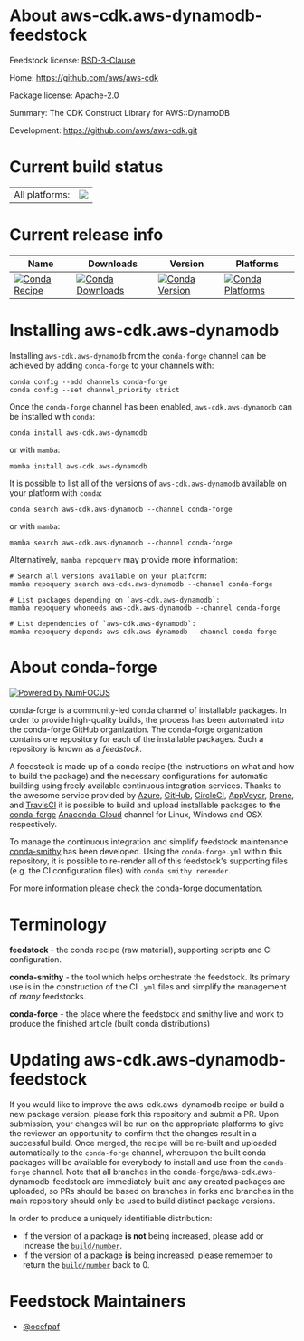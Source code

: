 About aws-cdk.aws-dynamodb-feedstock
====================================

Feedstock license: [BSD-3-Clause](https://github.com/conda-forge/aws-cdk.aws-dynamodb-feedstock/blob/main/LICENSE.txt)

Home: https://github.com/aws/aws-cdk

Package license: Apache-2.0

Summary: The CDK Construct Library for AWS::DynamoDB

Development: https://github.com/aws/aws-cdk.git

Current build status
====================


<table><tr><td>All platforms:</td>
    <td>
      <a href="https://dev.azure.com/conda-forge/feedstock-builds/_build/latest?definitionId=19924&branchName=main">
        <img src="https://dev.azure.com/conda-forge/feedstock-builds/_apis/build/status/aws-cdk.aws-dynamodb-feedstock?branchName=main">
      </a>
    </td>
  </tr>
</table>

Current release info
====================

| Name | Downloads | Version | Platforms |
| --- | --- | --- | --- |
| [![Conda Recipe](https://img.shields.io/badge/recipe-aws--cdk.aws--dynamodb-green.svg)](https://anaconda.org/conda-forge/aws-cdk.aws-dynamodb) | [![Conda Downloads](https://img.shields.io/conda/dn/conda-forge/aws-cdk.aws-dynamodb.svg)](https://anaconda.org/conda-forge/aws-cdk.aws-dynamodb) | [![Conda Version](https://img.shields.io/conda/vn/conda-forge/aws-cdk.aws-dynamodb.svg)](https://anaconda.org/conda-forge/aws-cdk.aws-dynamodb) | [![Conda Platforms](https://img.shields.io/conda/pn/conda-forge/aws-cdk.aws-dynamodb.svg)](https://anaconda.org/conda-forge/aws-cdk.aws-dynamodb) |

Installing aws-cdk.aws-dynamodb
===============================

Installing `aws-cdk.aws-dynamodb` from the `conda-forge` channel can be achieved by adding `conda-forge` to your channels with:

```
conda config --add channels conda-forge
conda config --set channel_priority strict
```

Once the `conda-forge` channel has been enabled, `aws-cdk.aws-dynamodb` can be installed with `conda`:

```
conda install aws-cdk.aws-dynamodb
```

or with `mamba`:

```
mamba install aws-cdk.aws-dynamodb
```

It is possible to list all of the versions of `aws-cdk.aws-dynamodb` available on your platform with `conda`:

```
conda search aws-cdk.aws-dynamodb --channel conda-forge
```

or with `mamba`:

```
mamba search aws-cdk.aws-dynamodb --channel conda-forge
```

Alternatively, `mamba repoquery` may provide more information:

```
# Search all versions available on your platform:
mamba repoquery search aws-cdk.aws-dynamodb --channel conda-forge

# List packages depending on `aws-cdk.aws-dynamodb`:
mamba repoquery whoneeds aws-cdk.aws-dynamodb --channel conda-forge

# List dependencies of `aws-cdk.aws-dynamodb`:
mamba repoquery depends aws-cdk.aws-dynamodb --channel conda-forge
```


About conda-forge
=================

[![Powered by
NumFOCUS](https://img.shields.io/badge/powered%20by-NumFOCUS-orange.svg?style=flat&colorA=E1523D&colorB=007D8A)](https://numfocus.org)

conda-forge is a community-led conda channel of installable packages.
In order to provide high-quality builds, the process has been automated into the
conda-forge GitHub organization. The conda-forge organization contains one repository
for each of the installable packages. Such a repository is known as a *feedstock*.

A feedstock is made up of a conda recipe (the instructions on what and how to build
the package) and the necessary configurations for automatic building using freely
available continuous integration services. Thanks to the awesome service provided by
[Azure](https://azure.microsoft.com/en-us/services/devops/), [GitHub](https://github.com/),
[CircleCI](https://circleci.com/), [AppVeyor](https://www.appveyor.com/),
[Drone](https://cloud.drone.io/welcome), and [TravisCI](https://travis-ci.com/)
it is possible to build and upload installable packages to the
[conda-forge](https://anaconda.org/conda-forge) [Anaconda-Cloud](https://anaconda.org/)
channel for Linux, Windows and OSX respectively.

To manage the continuous integration and simplify feedstock maintenance
[conda-smithy](https://github.com/conda-forge/conda-smithy) has been developed.
Using the ``conda-forge.yml`` within this repository, it is possible to re-render all of
this feedstock's supporting files (e.g. the CI configuration files) with ``conda smithy rerender``.

For more information please check the [conda-forge documentation](https://conda-forge.org/docs/).

Terminology
===========

**feedstock** - the conda recipe (raw material), supporting scripts and CI configuration.

**conda-smithy** - the tool which helps orchestrate the feedstock.
                   Its primary use is in the construction of the CI ``.yml`` files
                   and simplify the management of *many* feedstocks.

**conda-forge** - the place where the feedstock and smithy live and work to
                  produce the finished article (built conda distributions)


Updating aws-cdk.aws-dynamodb-feedstock
=======================================

If you would like to improve the aws-cdk.aws-dynamodb recipe or build a new
package version, please fork this repository and submit a PR. Upon submission,
your changes will be run on the appropriate platforms to give the reviewer an
opportunity to confirm that the changes result in a successful build. Once
merged, the recipe will be re-built and uploaded automatically to the
`conda-forge` channel, whereupon the built conda packages will be available for
everybody to install and use from the `conda-forge` channel.
Note that all branches in the conda-forge/aws-cdk.aws-dynamodb-feedstock are
immediately built and any created packages are uploaded, so PRs should be based
on branches in forks and branches in the main repository should only be used to
build distinct package versions.

In order to produce a uniquely identifiable distribution:
 * If the version of a package **is not** being increased, please add or increase
   the [``build/number``](https://docs.conda.io/projects/conda-build/en/latest/resources/define-metadata.html#build-number-and-string).
 * If the version of a package **is** being increased, please remember to return
   the [``build/number``](https://docs.conda.io/projects/conda-build/en/latest/resources/define-metadata.html#build-number-and-string)
   back to 0.

Feedstock Maintainers
=====================

* [@ocefpaf](https://github.com/ocefpaf/)

